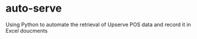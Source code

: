 # auto-serve
Using Python to automate the retrieval of Upserve POS data and record it in Excel doucments
